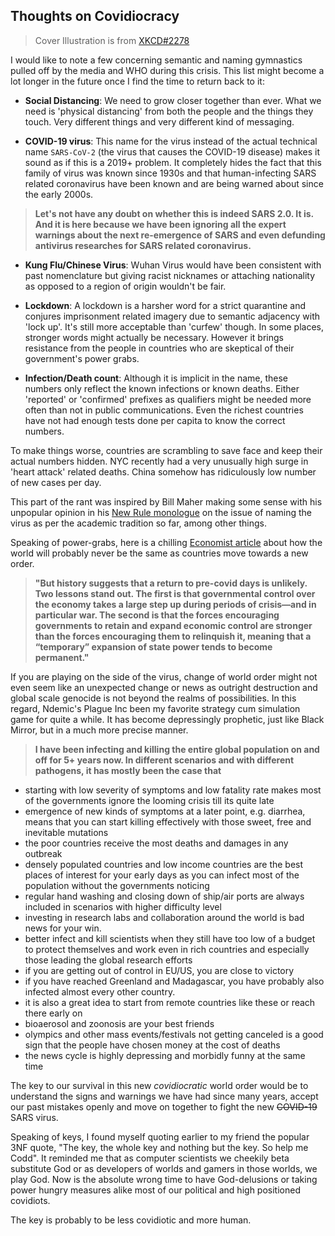 ## Thoughts on Covidiocracy

> Cover Illustration is from  [XKCD#2278](https://xkcd.com/2278/) 

I would like to note a few concerning semantic and naming gymnastics pulled off by the media and WHO during this crisis. This list might become a lot longer in the future once I find the time to return back to it:

- **Social Distancing**: We need to grow closer together than ever. What we need is 'physical distancing' from both the people and the things they touch. Very different things and very different kind of messaging.

- **COVID-19 virus**: This name for the virus instead of the actual technical name `SARS-CoV-2` (the virus that causes the COVID-19 disease) makes it sound as if this is a 2019+ problem. It completely hides the fact that this family of virus was known since 1930s and that human-infecting SARS related coronavirus have been known and are being warned about since the early 2000s. 

> **Let's not have any doubt on whether this is indeed SARS 2.0. It is. And it is here because we have been ignoring all the expert warnings about the next re-emergence of SARS and even defunding antivirus researches for SARS related coronavirus.**

- **Kung Flu/Chinese Virus**: Wuhan Virus would have been consistent with past nomenclature but giving racist nicknames or attaching nationality as opposed to a region of origin wouldn't be fair.

- **Lockdown**: A lockdown is a harsher word for a strict quarantine and conjures imprisonment related imagery due to semantic adjacency with 'lock up'. It's still more acceptable than 'curfew' though. In some places, stronger words might actually be necessary. However it brings resistance from the people in countries who are skeptical of their government's power grabs.

- **Infection/Death count**: Although it is implicit in the name, these numbers only reflect the known infections or known deaths. Either 'reported' or 'confirmed' prefixes as qualifiers might be needed more often than not in public communications. Even the richest countries have not had enough tests done per capita to know the correct numbers. 

To make things worse, countries are scrambling to save face and keep their actual numbers hidden. NYC recently had a very unusually high surge in 'heart attack' related deaths. China somehow has ridiculously low number of new cases per day.

This part of the rant was inspired by Bill Maher making some sense with his unpopular opinion in his [New Rule monologue](https://youtu.be/dEfDwc2G2_8) on the issue of naming the virus as per the academic tradition so far, among other things.

Speaking of power-grabs, here is a chilling [Economist article](https://www.economist.com/briefing/2020/03/26/rich-countries-try-radical-economic-policies-to-counter-covid-19) about how the world will probably never be the same as countries move towards a new order.

> **"But history suggests that a return to pre-covid days is unlikely. Two lessons stand out. The first is that governmental control over the economy takes a large step up during periods of crisis—and in particular war. The second is that the forces encouraging governments to retain and expand economic control are stronger than the forces encouraging them to relinquish it, meaning that a “temporary” expansion of state power tends to become permanent."**

If you are playing on the side of the virus, change of world order might not even seem like an unexpected change or news as outright destruction and global scale genocide is not beyond the realms of possibilities. In this regard, Ndemic's Plague Inc been my favorite strategy cum simulation game for quite a while. It has become depressingly prophetic, just like Black Mirror, but in a much more precise manner.

> **I have been infecting and killing the entire global population on and off for 5+ years now. In different scenarios and with different pathogens, it has mostly been the case that** 

- starting with low severity of symptoms and low fatality rate makes most of the governments ignore the looming crisis till its quite late
- emergence of new kinds of symptoms at a later point, e.g. diarrhea, means that you can start killing effectively with those sweet, free and inevitable mutations
- the poor countries receive the most deaths and damages in any outbreak
- densely populated countries and low income countries are the best places of interest for your early days as you can infect most of the population without the governments noticing
- regular hand washing and closing down of ship/air ports are always included in scenarios with higher difficulty level
- investing in research labs and collaboration around the world is bad news for your win. 
- better infect and kill scientists when they still have too low of a budget to protect themselves and work even in rich countries and especially those leading the global research efforts
- if you are getting out of control in EU/US, you are close to victory
- if you have reached Greenland and Madagascar, you have probably also infected almost every other country. 
- it is also a great idea to start from remote countries like these or reach there early on
- bioaerosol and zoonosis are your best friends
- olympics and other mass events/festivals not getting canceled is a good sign that the people have chosen money at the cost of deaths
- the news cycle is highly depressing and morbidly funny at the same time

The key to our survival in this new *covidiocratic* world order would be to understand the signs and warnings we have had since many years, accept our past mistakes openly and move on together to fight the new ~~COVID-19~~ SARS virus. 

Speaking of keys, I found myself quoting earlier to my friend the popular 3NF quote, "The key, the whole key and nothing but the key. So help me Codd". It reminded me that as computer scientists we cheekily beta substitute God or as developers of worlds and gamers in those worlds, we play God. Now is the absolute wrong time to have God-delusions or taking power hungry measures alike most of our political and high positioned covidiots.

The key is probably to be less covidiotic and more human. 